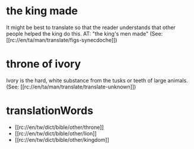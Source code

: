 # the king made

It might be best to translate so that the reader understands that other people helped the king do this. AT: "the king's men made" (See: [[rc://en/ta/man/translate/figs-synecdoche]])

# throne of ivory

Ivory is the hard, white substance from the tusks or teeth of large animals. (See: [[rc://en/ta/man/translate/translate-unknown]])

# translationWords

* [[rc://en/tw/dict/bible/other/throne]]
* [[rc://en/tw/dict/bible/other/lion]]
* [[rc://en/tw/dict/bible/other/kingdom]]